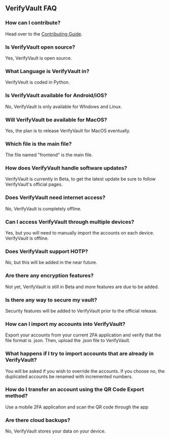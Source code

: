 ## VerifyVault FAQ

### How can I contribute?
Head over to the [Contributing Guide](https://github.com/VerifyVault/VerifyVault/blob/main/CONTRIBUTE.md).

### Is VerifyVault open source?
Yes, VerifyVault is open source.

### What Language is VerifyVault in?
VerifyVeult is coded in Python.

### Is VerifyVault available for Android/iOS?
No, VerifyVault is only available for WIndows and Linux.

### Will VerifyVault be available for MacOS?
Yes, the plan is to release VerifyVault for MacOS eventually.

### Which file is the main file?
The file named "frontend" is the main file.

### How does VerifyVault handle software updates?
VerifyVault is currently in Beta, to get the latest update be sure to follow VerifyVault's official pages.

### Does VerifyVault need internet access?
No, VerifyVault is completely offline.

### Can I access VerifyVault through multiple devices?
Yes, but you will need to manually import the accounts on each device. VerifyVault is offline.

### Does VerifyVault support HOTP?
No, but this will be added in the near future.

### Are there any encryption features?
Not yet, VerifyVault is still in Beta and more features are due to be added.

### Is there any way to secure my vault?
Security features will be added to VerifyVault prior to the official release.

### How can I import my accounts into VerifyVault?
Export your accounts from your current 2FA application and verify that the file format is .json. Then, upload the .json file to VerifyVault.

### What happens if I try to import accounts that are already in VerifyVault?
You will be asked if you wish to override the accounts. If you choose no, the duplicated accounts be renamed with incremented numbers.

### How do I transfer an account using the QR Code Export method?
Use a mobile 2FA application and scan the QR code through the app

### Are there cloud backups?
No, VerifyVault stores your data on your device.
